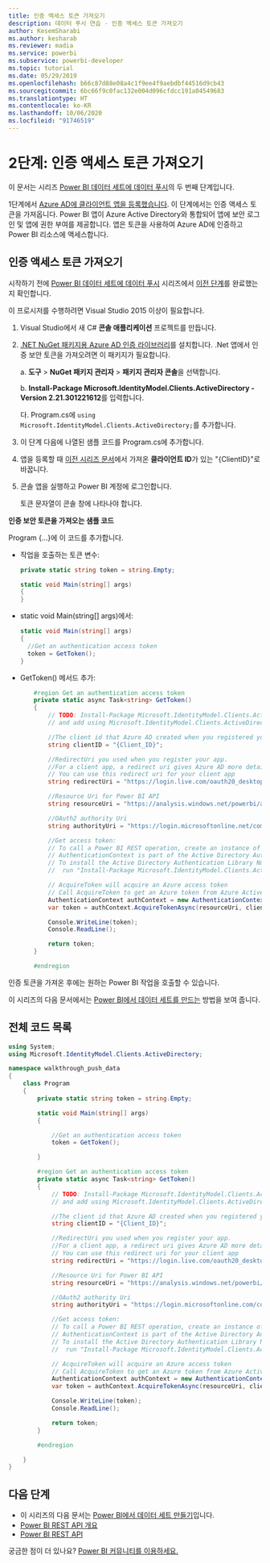 ```yaml
---
title: 인증 액세스 토큰 가져오기
description: 데이터 푸시 연습 - 인증 액세스 토큰 가져오기
author: KesemSharabi
ms.author: kesharab
ms.reviewer: madia
ms.service: powerbi
ms.subservice: powerbi-developer
ms.topic: tutorial
ms.date: 05/29/2019
ms.openlocfilehash: b66c87d88e08a4c1f9ee4f9aebdbf44516d9cb43
ms.sourcegitcommit: 6bc66f9c0fac132e004d096cfdcc191a04549683
ms.translationtype: HT
ms.contentlocale: ko-KR
ms.lasthandoff: 10/06/2020
ms.locfileid: "91746519"
---
```

# <a name="step-2-get-an-authentication-access-token"></a>2단계: 인증 액세스 토큰 가져오기

이 문서는 시리즈 [Power BI 데이터 세트에 데이터 푸시](walkthrough-push-data.md)의 두 번째 단계입니다.

1단계에서 [Azure AD에 클라이언트 앱을 등록했습니다](../embedded/register-app.md). 이 단계에서는 인증 액세스 토큰을 가져옵니다. Power BI 앱이 Azure Active Directory와 통합되어 앱에 보안 로그인 및 앱에 권한 부여를 제공합니다. 앱은 토큰을 사용하여 Azure AD에 인증하고 Power BI 리소스에 액세스합니다.

## <a name="get-an-authentication-access-token"></a>인증 액세스 토큰 가져오기

시작하기 전에 [Power BI 데이터 세트에 데이터 푸시](walkthrough-push-data.md) 시리즈에서 [이전 단계](../embedded/register-app.md)를 완료했는지 확인합니다. 

이 프로시저를 수행하려면 Visual Studio 2015 이상이 필요합니다.

1. Visual Studio에서 새 C# **콘솔 애플리케이션** 프로젝트를 만듭니다.

2. [.NET NuGet 패키지용 Azure AD 인증 라이브러리](https://www.nuget.org/packages/Microsoft.IdentityModel.Clients.ActiveDirectory/2.22.302111727)를 설치합니다. .Net 앱에서 인증 보안 토큰을 가져오려면 이 패키지가 필요합니다. 

     a. **도구** > **NuGet 패키지 관리자** > **패키지 관리자 콘솔**을 선택합니다.

     b. **Install-Package Microsoft.IdentityModel.Clients.ActiveDirectory -Version 2.21.301221612**를 입력합니다.

     다. Program.cs에 `using Microsoft.IdentityModel.Clients.ActiveDirectory;`를 추가합니다.

3. 이 단계 다음에 나열된 샘플 코드를 Program.cs에 추가합니다.

4. 앱을 등록할 때 [이전 시리즈 문서](../embedded/register-app.md)에서 가져온 **클라이언트 ID**가 있는 "{ClientID}"로 바꿉니다.

5. 콘솔 앱을 실행하고 Power BI 계정에 로그인합니다. 

   토큰 문자열이 콘솔 창에 나타나야 합니다.

**인증 보안 토큰을 가져오는 샘플 코드**

Program {...}에 이 코드를 추가합니다.

* 작업을 호출하는 토큰 변수: 
  
  ```csharp
  private static string token = string.Empty;
  
  static void Main(string[] args)
  {
  }
  ```
* static void Main(string[] args)에서:
  
  ```csharp
  static void Main(string[] args)
  {
    //Get an authentication access token
    token = GetToken();
  }
  ```
* GetToken() 메서드 추가:

```csharp
       #region Get an authentication access token
       private static async Task<string> GetToken()
       {
           // TODO: Install-Package Microsoft.IdentityModel.Clients.ActiveDirectory -Version 2.21.301221612
           // and add using Microsoft.IdentityModel.Clients.ActiveDirectory

           //The client id that Azure AD created when you registered your client app.
           string clientID = "{Client_ID}";

           //RedirectUri you used when you register your app.
           //For a client app, a redirect uri gives Azure AD more details on the application that it will authenticate.
           // You can use this redirect uri for your client app
           string redirectUri = "https://login.live.com/oauth20_desktop.srf";

           //Resource Uri for Power BI API
           string resourceUri = "https://analysis.windows.net/powerbi/api";

           //OAuth2 authority Uri
           string authorityUri = "https://login.microsoftonline.net/common/";

           //Get access token:
           // To call a Power BI REST operation, create an instance of AuthenticationContext and call AcquireToken
           // AuthenticationContext is part of the Active Directory Authentication Library NuGet package
           // To install the Active Directory Authentication Library NuGet package in Visual Studio,
           //  run "Install-Package Microsoft.IdentityModel.Clients.ActiveDirectory" from the nuget Package Manager Console.

           // AcquireToken will acquire an Azure access token
           // Call AcquireToken to get an Azure token from Azure Active Directory token issuance endpoint
           AuthenticationContext authContext = new AuthenticationContext(authorityUri);
           var token = authContext.AcquireTokenAsync(resourceUri, clientID, new Uri(redirectUri)).Result.AccessToken;

           Console.WriteLine(token);
           Console.ReadLine();

           return token;
       }

       #endregion
```

인증 토큰을 가져온 후에는 원하는 Power BI 작업을 호출할 수 있습니다.

이 시리즈의 다음 문서에서는 [Power BI에서 데이터 세트를 만드는](walkthrough-push-data-create-dataset.md) 방법을 보여 줍니다.


## <a name="complete-code-listing"></a>전체 코드 목록

```csharp
using System;
using Microsoft.IdentityModel.Clients.ActiveDirectory;

namespace walkthrough_push_data
{
    class Program
    {
        private static string token = string.Empty;

        static void Main(string[] args)
        {

            //Get an authentication access token
            token = GetToken();

        }

        #region Get an authentication access token
        private static async Task<string> GetToken()
        {
            // TODO: Install-Package Microsoft.IdentityModel.Clients.ActiveDirectory -Version 2.21.301221612
            // and add using Microsoft.IdentityModel.Clients.ActiveDirectory

            //The client id that Azure AD created when you registered your client app.
            string clientID = "{Client_ID}";

            //RedirectUri you used when you register your app.
            //For a client app, a redirect uri gives Azure AD more details on the application that it will authenticate.
            // You can use this redirect uri for your client app
            string redirectUri = "https://login.live.com/oauth20_desktop.srf";

            //Resource Uri for Power BI API
            string resourceUri = "https://analysis.windows.net/powerbi/api";

            //OAuth2 authority Uri
            string authorityUri = "https://login.microsoftonline.com/common/";

            //Get access token:
            // To call a Power BI REST operation, create an instance of AuthenticationContext and call AcquireToken
            // AuthenticationContext is part of the Active Directory Authentication Library NuGet package
            // To install the Active Directory Authentication Library NuGet package in Visual Studio,
            //  run "Install-Package Microsoft.IdentityModel.Clients.ActiveDirectory" from the nuget Package Manager Console.

            // AcquireToken will acquire an Azure access token
            // Call AcquireToken to get an Azure token from Azure Active Directory token issuance endpoint
            AuthenticationContext authContext = new AuthenticationContext(authorityUri);
            var token = authContext.AcquireTokenAsync(resourceUri, clientID, new Uri(redirectUri)).Result.AccessToken;

            Console.WriteLine(token);
            Console.ReadLine();

            return token;
        }

        #endregion

    }
}
```



## <a name="next-steps"></a>다음 단계

* 이 시리즈의 다음 문서는 [Power BI에서 데이터 세트 만들기](walkthrough-push-data-create-dataset.md)입니다.
* [Power BI REST API 개요](overview-of-power-bi-rest-api.md)  
* [Power BI REST API](/rest/api/power-bi/)  

궁금한 점이 더 있나요? [Power BI 커뮤니티를 이용하세요.](https://community.powerbi.com/)